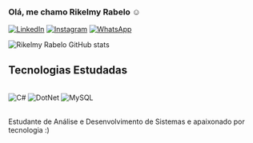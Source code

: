 ### Olá, me chamo Rikelmy Rabelo ☺️

[![LinkedIn](https://img.shields.io/badge/LinkedIn-0077B5?style=for-the-badge&logo=linkedin&logoColor=white)](https://www.linkedin.com/in/rikelmy-rabelo-004195265/)
[![Instagram](https://img.shields.io/badge/Instagram-E4405F?style=for-the-badge&logo=instagram&logoColor=white)](https://www.instagram.com/rabelorikelmy/)
[![WhatsApp](https://img.shields.io/badge/WhatsApp-25D366?style=for-the-badge&logo=whatsapp&logoColor=white)](https://api.whatsapp.com/send?phone=5598970212928)

![Rikelmy Rabelo GitHub stats](https://github-readme-stats.vercel.app/api?username=RikelmyRabelo&show_icons=true&theme=tokyonight)



## Tecnologias Estudadas

<div style="display: inline_block"><br/>
    <img alingn="center" alt ="C#" src="https://img.shields.io/badge/C%23-239120?style=for-the-badge&logo=c-sharp&logoColor=white/">
    <img alingn="center" alt ="DotNet" src="https://img.shields.io/badge/.NET-5C2D91?style=for-the-badge&logo=.net&logoColor=white">
    <img alingn="center" alt ="MySQL" src="https://img.shields.io/badge/MySQL-005C84?style=for-the-badge&logo=mysql&logoColor=white">
</div><br/>

Estudante de Análise e Desenvolvimento de Sistemas e apaixonado por tecnologia :)
